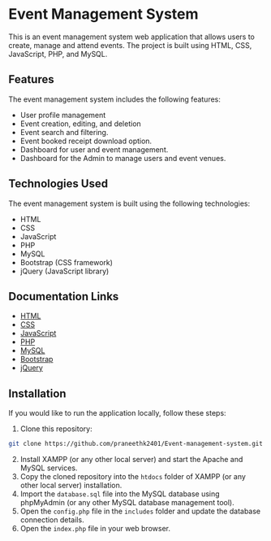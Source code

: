 

# Event Management System

This is an event management system web application that allows users to create, manage and attend events. The project is built using HTML, CSS, JavaScript, PHP, and MySQL.

## Features

The event management system includes the following features:

- User profile management
- Event creation, editing, and deletion
- Event search and filtering.
- Event booked receipt download option.
- Dashboard for user and event management.
- Dashboard for the Admin to manage users and event venues.

## Technologies Used

The event management system is built using the following technologies:

- HTML
- CSS
- JavaScript
- PHP
- MySQL
- Bootstrap (CSS framework)
- jQuery (JavaScript library)

## Documentation Links

- [HTML](https://developer.mozilla.org/en-US/docs/Web/HTML)
- [CSS](https://developer.mozilla.org/en-US/docs/Web/CSS)
- [JavaScript](https://developer.mozilla.org/en-US/docs/Web/JavaScript)
- [PHP](https://www.php.net/manual/en/)
- [MySQL](https://dev.mysql.com/doc/)
- [Bootstrap](https://getbootstrap.com/docs/5.0/getting-started/introduction/)
- [jQuery](https://jquery.com/)

## Installation

If you would like to run the application locally, follow these steps:

1. Clone this repository:

```bash
git clone https://github.com/praneethk2401/Event-management-system.git
```

2. Install XAMPP (or any other local server) and start the Apache and MySQL services.
3. Copy the cloned repository into the `htdocs` folder of XAMPP (or any other local server) installation.
4. Import the `database.sql` file into the MySQL database using phpMyAdmin (or any other MySQL database management tool).
5. Open the `config.php` file in the `includes` folder and update the database connection details.
6. Open the `index.php` file in your web browser.
